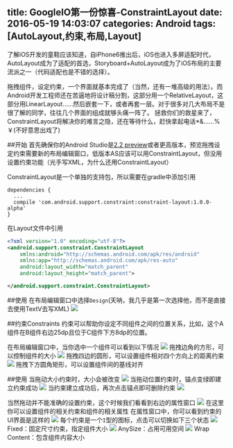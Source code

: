 title: GoogleIO第一份惊喜-ConstraintLayout
date: 2016-05-19 14:03:07
categories: Android
tags: [AutoLayout,约束,布局,Layout]
---
了解iOS开发的童鞋应该知道，自iPhone6推出后，iOS也进入多屏适配时代，AutoLayout成为了适配的首选，Storyboard+AutoLayout成为了iOS布局的主要流派之一（代码适配也是不错的选择）。
<!--more-->
拖拽组件，设定约束，一个界面就基本完成了（当然，还有一堆高级的用法）。而Android开发工程师还在苦逼地将设计稿分割，这部分用一个RelativeLayout，这部分用LinearLayout……然后嵌套一下，或者再套一层。对于很多对几大布局不是很了解的同学，往往几个界面的组成就够头痛一阵了。
拯救你们的救星来了，ConstraintLayout将解决你的难言之隐，还在等待什么，赶快拿起电话*&……%￥(不好意思出戏了)

##开始
首先确保你的Android Studio是[2.2 preview](http://tools.android.com/download/studio/canary)或者更高版本，预览拖拽设定约束需要新的布局编辑窗口，低版本AS应该可以用ConstraintLayout，但没用设置约束功能（光手写XML，为什么还用ConstraintLayout）

ConstraintLayout是一个单独的支持包，所以需要在gradle中添加引用
```
dependencies {
  ...
  compile 'com.android.support.constraint:constraint-layout:1.0.0-alpha'
}
```
在Layout文件中引用
```xml
<?xml version="1.0" encoding="utf-8"?>
<android.support.constraint.ConstraintLayout
    xmlns:android="http://schemas.android.com/apk/res/android"
    xmlns:app="http://schemas.android.com/apk/res-auto"
    android:layout_width="match_parent"
    android:layout_height="match_parent">

</android.support.constraint.ConstraintLayout>
```

##使用
在布局编辑窗口中选择`Design`(天呐，我几乎是第一次选择他，而不是直接去使用TextV去写XML)
![](16051904.png)

##约束Constraints
约束可以帮助你设定不同组件之间的位置关系，比如，这个A组件在B组件右边25dp且位于C组件下方8dp的位置。

在布局编辑窗口中，当你选中一个组件可以看到以下情况
![](./img/16051901.png)
拖拽边角的方形，可以控制组件的大小
![](./img/16051902.png)
拖拽四边的圆形，可以设置组件相对四个方向上的距离约束
![](./img/16051903.png)
拖拽下方圆角矩形，可以设置组件间的基线对齐

##使用
当拖动大小约束时，大小会被改变
![](./img/16051905.gif)
当拖动位置约束时，锚点变绿即建立约束成功
![](./img/16051906.gif)
当约束建立成功后，再次点击锚点即可删除约束
![](./img/16051907.gif)

当然拖动并不能准确的设置约束，这个时候我们看看到右边的属性窗口
![](./img/16051908.jpeg)
在这里你可以设置组件的相关约束和组件的相关属性
在属性窗口中，你可以看到约束的UI界面是这样的
![](./img/16051909.png)
每个约束是一个`I`型的图标，点击可以切换如下三个状态
![](./img/16051910.png)
Fixed：固定尺寸约束，指定组件大小
![](./img/16051911.png)
AnySize：占用可用空间
![](./img/16051912.png)
Wrap Content：包含组件内容大小
